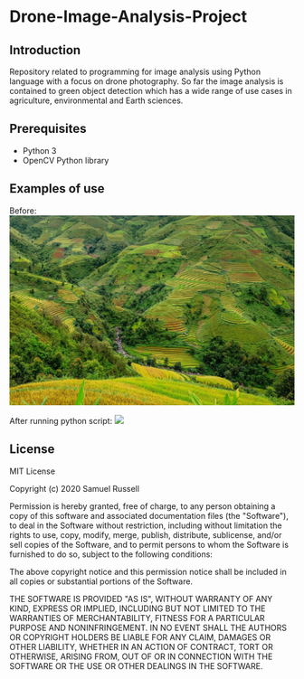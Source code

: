 # Drone-Image-Analysis-Project

## Introduction
Repository related to programming for image analysis using Python language with a focus on drone photography. So far the image analysis is contained to green object detection which has a wide range of use cases in agriculture, environmental and Earth sciences.

## Prerequisites
- Python 3
- OpenCV Python library

## Examples of use
Before:
![](Images/rice_fields.jpg)

After running python script:
![](Images/rice_fields_green.png)

## License
MIT License

Copyright (c) 2020 Samuel Russell

Permission is hereby granted, free of charge, to any person obtaining a copy
of this software and associated documentation files (the "Software"), to deal
in the Software without restriction, including without limitation the rights
to use, copy, modify, merge, publish, distribute, sublicense, and/or sell
copies of the Software, and to permit persons to whom the Software is
furnished to do so, subject to the following conditions:

The above copyright notice and this permission notice shall be included in all
copies or substantial portions of the Software.

THE SOFTWARE IS PROVIDED "AS IS", WITHOUT WARRANTY OF ANY KIND, EXPRESS OR
IMPLIED, INCLUDING BUT NOT LIMITED TO THE WARRANTIES OF MERCHANTABILITY,
FITNESS FOR A PARTICULAR PURPOSE AND NONINFRINGEMENT. IN NO EVENT SHALL THE
AUTHORS OR COPYRIGHT HOLDERS BE LIABLE FOR ANY CLAIM, DAMAGES OR OTHER
LIABILITY, WHETHER IN AN ACTION OF CONTRACT, TORT OR OTHERWISE, ARISING FROM,
OUT OF OR IN CONNECTION WITH THE SOFTWARE OR THE USE OR OTHER DEALINGS IN THE
SOFTWARE.
